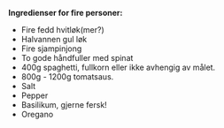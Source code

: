 **Ingredienser for fire personer:**
- Fire fedd hvitløk(mer?)
- Halvannen gul løk
- Fire sjampinjong
- To gode håndfuller med spinat
- 400g spaghetti, fullkorn eller ikke avhengig av målet.
- 800g - 1200g tomatsaus. 
- Salt
- Pepper
- Basilikum, gjerne fersk! 
- Oregano
